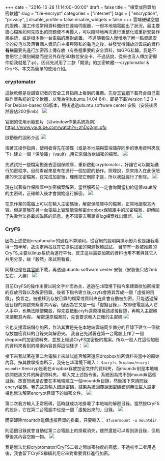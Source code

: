 ﻿+++
date = "2016-10-28 11:14:00+00:00"
draft = false
title = "檔案或目錄加密軟體"
slug = "file-encrypt"
categories = ["internet"]
tags = [
  "encryption",
  "privacy",
  ]
disable_profile = false
disable_widgets = false
+++
雲端硬碟空間的服務，讓工作或常用資料備份在遠端伺服器，一但本地端電腦出了狀況，最主要擔心檔案如何先取出的問題便不再擾人，可以隨時地再次進行重整化或重新安裝作業系統，或是根本換一台電腦的應對處置。
不過隨著個人慢慢地了解一點資訊安全的皮毛以及落實個人資訊自主權與隱私的龜毛之後，益發覺得儲放於雲端的資料**有些**需要先進行加密再上傳存放（有些極重要的安全資料，如GPG私鑰，我是不會把它上傳到網路而是另外存在SD數位安全卡。不過話說，從來也沒人傳加密郵件給我就是了:p）。因此先試用了二款「開源」的加密軟體---cryptomator & CryFS，本文為簡單的使用介紹。
<!--more-->

### cryptomator
這款軟體是從調查記者的安全工具指南上看到的推薦。先從[其官網](https://cryptomator.org/)下載符合自己電腦作業系統的安全軟體，以我為例(ubuntu 14.04 64)，即是下載Version 1.2.0 • For Debian-based OS版本，稍後透過ubuntu software center 安裝（安裝後居然要佔200多mb）
![](/post/20161028-1.png)


官網的使用示範影片（以window作業系統為例）https://www.youtube.com/watch?v=zhDg2qnLgfo

啟動後的圖形介面
![](/post/20161028-2.png)

按著其操作指南，使用者得先在硬碟（或是本地端與雲端儲存同步的專用資料夾底下）建立一個「保險庫」（vault）,用它來儲放欲加密的檔案。
![](/post/20161028-3.png)

先試試把一些檔案搬進去這個保險庫，重新啟動cryptomator，好讓它可以開始進行加密程序。目前看起來是有在進行一個加密的動作。照理說，原來拖入在此保險庫的未加密檔案，在完成加密後，理應把它刪除才是，所以我就徑行了刪除。
![](/post/20161028-4.png)

現在試著操作保險庫中加密檔案解密，當然解密前一定會詢問當初給這個vault設的主密碼，正確輸入後才會開始進行解密。
![](/post/20161028-5.png)

在原作業的電腦上可以在輸入主密碼後，解密保險庫中的檔案，正常地讀取其內容。但是當我在另一台電腦上實驗能否解密dropbox保險庫中的加密檔案，卻傳回了失敗無法掛載該磁區的訊息。也不知要去哪裏查log檔案找出錯誤。
![](/post/20161028-6.png)


### CryFS
因為上述使用cryptomator的過程不算順利，從官網的說明與操示影片也是讓我看得一知半解，故決定再找找其它提供加密的開源軟體試試。
目前有一款被推薦的CryFS,主要以linux系統為運行平台。反正這些需要加密的資料也用不著與其它人共用分享，故「毅然」來試用看看。

同樣也是在[其官網](https://www.cryfs.org/tutorial)下載，再透過ubuntu software center 安裝（安裝後只佔2mb左右，大勝）
![](/post/20161028-7.png)

目前CryFS的操作主要以純文字介面為主，透過在cli環境下指令來建置欲加密檔案的存放目錄以及解密目錄。後者下指令建立後,cryfs會將其弄成一個「虛擬的目錄」，換言之，被搬移到存放目錄的檔案或資料夾在此會自動被加密，只能透過解密目錄的開啟來察看其內容。但因為它又是一個「虛擬目錄」，故即便電腦落入它人手中，也無法隨便開啟，得先要啟動cryfs還原掛載該虛擬目錄，再輸入主密碼來讀取其內容。
解密還原檔案前，先會要求輸入正確的主密碼
![](/post/20161028-8.png)

它也支援雲端儲存加密，作法其實是先在本地端雲端同步備分的目錄下建立一個欲存放加密資料的目錄夾與解密夾。
我自己先試著在第一台電腦上作了一個dropbox的加密資料夾，並放上經過CryFS加密後的檔案。所以一般人在這個加密的資料夾看到的檔案內容長得這個樣子：
![](/post/20161028-9.png)

接下來我試著在第二台電腦上來試試能否解密還原dropbox加密資料夾當中的原始內容，按其教學指南所示，我先在cli環境下輸入：
`$acryfs Dropbox/encryt moundir` 
#encryp是我在dropbox存放加密文件的資料夾，而moundir則是本地端欲開啟該文件的解密資料夾。
輸入完上述指令後，系統因為找不到moundir這個目錄，故會問我是否要在本地端建立一個mountdir目錄，然後接下來詢問我encryt密碼。我先故意輸入錯誤密碼，結果系統回覆說因密碼錯誤無法載入設定檔也無法解密encrypt目錄下的加密文件。
![](/post/20161028-10.png)

第二次我方輸入正常密碼，這時就成功地掛載了本地端的解密目錄。當然按CryFS的設計，它在第二台電腦中也是一個「虛擬出來的」目錄。
![](/post/20161028-12.png)

而要卸除mountdir這個虛擬目錄的掛載，只要輸入：
`$fusermount -u mountdir`

則這個目錄就會自動從第二台電腦上的掛載消失，雖然還是可以看到該目錄，但點擊後其內容空無一物。
![](/post/20161028-12.png)

我是無法比較cryptomator/CryFS二者之間加密強度的高低，不過初步二者用過後，我會留下CryFS繼續利用它來對重要資料進行加密。


